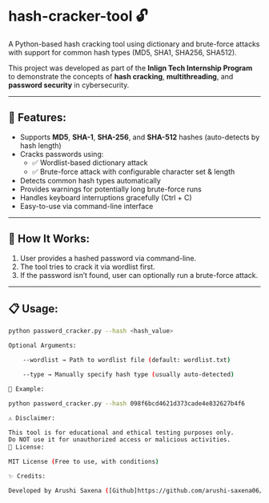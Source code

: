 # hash-cracker-tool 🔓

A Python-based hash cracking tool using dictionary and brute-force attacks with support for common hash types (MD5, SHA1, SHA256, SHA512).

This project was developed as part of the **Inlign Tech Internship Program** to demonstrate the concepts of **hash cracking**, **multithreading**, and **password security** in cybersecurity.

---

## 🔑 Features:
- Supports **MD5**, **SHA-1**, **SHA-256**, and **SHA-512** hashes (auto-detects by hash length)
- Cracks passwords using:
  - ✅ Wordlist-based dictionary attack
  - ✅ Brute-force attack with configurable character set & length
- Detects common hash types automatically
- Provides warnings for potentially long brute-force runs
- Handles keyboard interruptions gracefully (Ctrl + C)
- Easy-to-use via command-line interface

---

## 🚀 How It Works:
1. User provides a hashed password via command-line.
2. The tool tries to crack it via wordlist first.
3. If the password isn’t found, user can optionally run a brute-force attack.

---

## 📋 Usage:

```bash
python password_cracker.py --hash <hash_value>

Optional Arguments:

    --wordlist → Path to wordlist file (default: wordlist.txt)

    --type → Manually specify hash type (usually auto-detected)

📝 Example:

python password_cracker.py --hash 098f6bcd4621d373cade4e832627b4f6

⚠️ Disclaimer:

This tool is for educational and ethical testing purposes only.
Do NOT use it for unauthorized access or malicious activities.
📜 License:

MIT License (Free to use, with conditions)

✨ Credits:

Developed by Arushi Saxena ([Github]https://github.com/arushi-saxena06/hash-cracker-tool) during the Inlign Tech Internship Program.